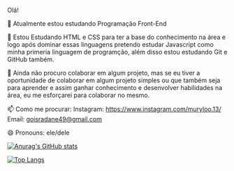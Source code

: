 Olá! 

 🔭 Atualmente estou estudando Programação Front-End
 
 🌱 Estou Estudando HTML e CSS para ter a base do conhecimento na área e logo após dominar essas linguagens pretendo estudar Javascript como minha primeria linguagem de programção, além disso estou estudando Git e GitHub também.
 
 👯 Ainda não procuro colaborar em algum projeto, mas se eu tiver a oportunidade de colaborar em algum projeto simples ou que também seja para aprender e assim ganhar conhecimento e desenvolver habilidades na área, eu me esforçarei para colaborar no mesmo.
 
 📫 Como me procurar: Instagram: https://www.instagram.com/muryloo.13/
                       Email: goisradane49@gmail.com
                       
 😄 Pronouns: ele/dele

[![Anurag's GitHub stats](https://github-readme-stats.vercel.app/api?username=delkiil&show_icons=true&theme=highcontrast&bg_color=90,000000,73ff91&border_radius=6.5)](https://github.com/anuraghazra/github-readme-stats)

[![Top Langs](https://github-readme-stats.vercel.app/api/top-langs/?username=delkiil)](https://github.com/anuraghazra/github-readme-stats)
